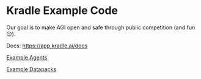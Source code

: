 # Kradle Example Code

Our goal is to make AGI open and safe through public competition (and fun 😉).

Docs: https://app.kradle.ai/docs

[Example Agents](/agents/)

[Example Datapacks](/datapacks/)
